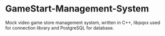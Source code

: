 # GameStart-Management-System
Mock video game store management system, written in C++, libpqxx used for connection library and PostgreSQL for database.
